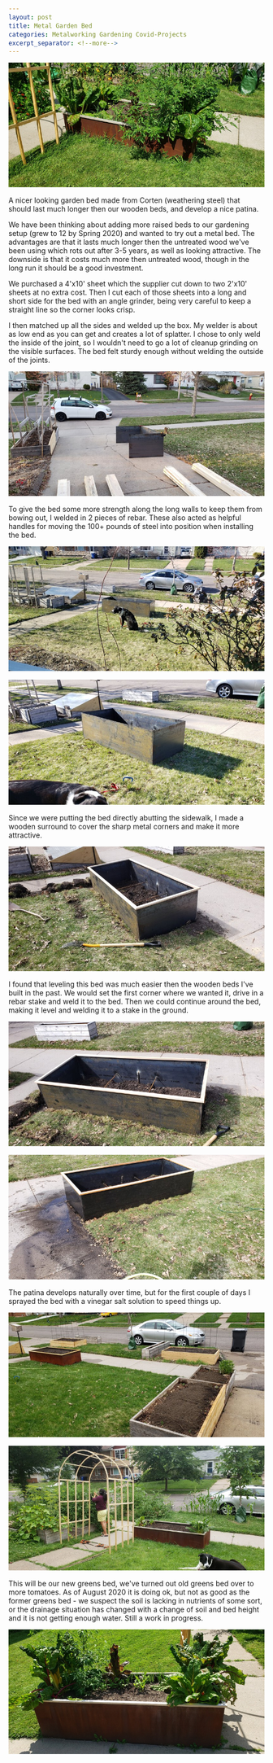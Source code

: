 ```yaml
---
layout: post
title: Metal Garden Bed
categories: Metalworking Gardening Covid-Projects
excerpt_separator: <!--more-->
---
```

![Garden Bed](/images/metal-garden-bed/0.jpg)

A nicer looking garden bed made from Corten (weathering steel) that should last much longer then our wooden beds, and develop a nice patina.
<!--more-->

We have been thinking about adding more raised beds to our gardening setup (grew to 12 by Spring 2020) and wanted to try out a metal bed.  The advantages are that it lasts much longer then the untreated wood we've been using which rots out after 3-5 years, as well as looking attractive.  The downside is that it costs much more then untreated wood, though in the long run it should be a good investment.

We purchased a 4'x10' sheet which the supplier cut down to two 2'x10' sheets at no extra cost.  Then I cut each of those sheets into a long and short side for the bed with an angle grinder, being very careful to keep a straight line so the corner looks crisp.

I then matched up all the sides and welded up the box.  My welder is about as low end as you can get and creates a lot of splatter.  I chose to only weld the inside of the joint, so I wouldn't need to go a lot of cleanup grinding on the visible surfaces.  The bed felt sturdy enough without welding the outside of the joints.

![Garden Bed](/images/metal-garden-bed/1.jpg)

To give the bed some more strength along the long walls to keep them from bowing out, I welded in 2 pieces of rebar.  These also acted as helpful handles for moving the 100+ pounds of steel into position when installing the bed.

![Garden Bed](/images/metal-garden-bed/2.jpg)

![Garden Bed](/images/metal-garden-bed/3.jpg)

Since we were putting the bed directly abutting the sidewalk, I made a wooden surround to cover the sharp metal corners and make it more attractive.

![Garden Bed](/images/metal-garden-bed/4.jpg)

I found that leveling this bed was much easier then the wooden beds I've built in the past.  We would set the first corner where we wanted it, drive in a rebar stake and weld it to the bed.  Then we could continue around the bed, making it level and welding it to a stake in the ground.

![Garden Bed](/images/metal-garden-bed/5.jpg)

![Garden Bed](/images/metal-garden-bed/6.jpg)

The patina develops naturally over time, but for the first couple of days I sprayed the bed with a vinegar salt solution to speed things up.

![Garden Bed](/images/metal-garden-bed/7.jpg)

![Garden Bed](/images/metal-garden-bed/8.jpg)

This will be our new greens bed, we've turned out old greens bed over to more tomatoes.  As of August 2020 it is doing ok, but not as good as the former greens bed - we suspect the soil is lacking in nutrients of some sort, or the drainage situation has changed with a change of soil and bed height and it is not getting enough water.  Still a work in progress.

![Garden Bed](/images/metal-garden-bed/9.jpg)
